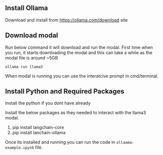 ## Install Ollama

Download and install from https://ollama.com/download site

## Download modal

Run below command it will download and run the modal.
First time when you run, it starts downloading the modal and this can take a while as the modal file is around ~5GB

```SHELL
ollama run llama3
```

When modal is running you can use the interatcive prompt in cmd/terminal.

## Install Python and Required Packages

Install the python if you dont have already

Install the below packages as they needed to interact with the llama3 modal.

1. pip install langchain-core
2. pip install lanchain-ollama

Once its installed and running you can run the code in `ollaama-example.ipynb` file.
